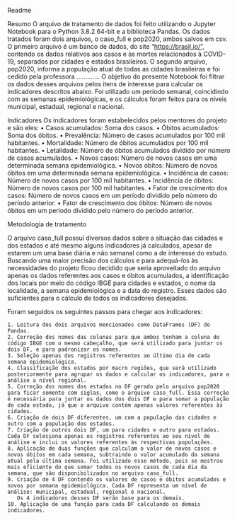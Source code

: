 Readme

Resumo
O arquivo de tratamento de dados foi feito utilizando o Jupyter Notebook para o Python 3.8.2 64-bit e a biblioteca Pandas. Os dados tratados foram dois arquivos, o caso_full e pop2020, ambos salvos em csv. O primeiro arquivo é um banco de dados, do site “https://brasil.io/”, contendo os dados relativos aos casos e às mortes relacionados à COVID-19, separados por cidades e estados brasileiros. O segundo arquivo, pop2020, informa a população atual de todas as cidades brasileiras e foi cedido pela professora …………. O objetivo do presente Notebook foi filtrar os dados desses arquivos pelos itens de interesse para calcular os indicadores descritos abaixo. Foi utilizado um período semanal, coincidindo com as semanas epidemiológicas, e os cálculos foram feitos para os níveis municipal, estadual, regional e nacional. 

Indicadores
Os indicadores foram estabelecidos pelos mentores do projeto e são eles:
    • Casos acumulados:
      Soma dos casos.
    • Óbitos acumulados:
      Soma dos óbitos.
    • Prevalência:
      Número de casos acumulados por 100 mil habitantes.
    • Mortalidade:
      Número de óbitos acumulados por 100 mil habitantes.
    • Letalidade:
      Número de óbitos acumulados dividido por número de casos acumulados.
    • Novos casos:
      Número de novos casos em uma determinada semana epidemiológica.
    • Novos óbitos:
      Número de novos óbitos em uma determinada semana epidemiológica.
    • Incidência de casos:
      Número de novos casos por 100 mil habitantes.
    • Incidência de óbitos:
      Número de novos casos por 100 mil habitantes.
    • Fator de crescimento dos casos:
      Número de novos casos em um período dividido pelo número do período anterior. 
    • Fator de crescimento dos óbitos:
      Número de novos óbitos em um período dividido pelo número do período anterior. 

Metodologia de tratamento

O arquivo caso_full possui diversos dados sobre a situação das cidades e dos estados e até mesmo alguns indicadores já calculados, apesar de estarem um uma base diária e não semanal como a de interesse do estudo. Buscando uma maior precisão dos cálculos e para adequá-los às necessidades do projeto ficou decidido que seria aproveitado do arquivo apenas os dados referentes aos casos e óbitos acumulados, a identificação dos locais por meio do código IBGE para cidades e estados, o nome da localidade, a semana epidemiológica e a data do registro. Esses dados são suficientes para o cálculo de todos os indicadores desejados.

Foram seguidos os seguintes passos para chegar aos indicadores:

    1. Leitura dos dois arquivos mencionados como DataFrames (DF) do Pandas.
    2. Correção dos nomes das colunas para que ambos tenham a coluna do código IBGE com o mesmo cabeçalho, que será utilizado para juntar os dois DF, e para padronizar os nomes.
    3. Seleção apenas dos registros referentes ao último dia de cada semana epidemiológica. 
    4. Classificação dos estados por macro regiões, que será utilizado posteriormente para agrupar os dados e calcular os indicadores, para a análise a nível regional. 
    5. Correção dos nomes dos estados no DF gerado pelo arquivo pop2020 para ficar somente com siglas, como o arquivo caso_full. Essa correção é necessária para juntar os dados dos dois DF e para somar a população de cada estado, já que o arquivo contém apenas valores referentes às cidades. 
    6. Criação de dois DF diferentes, um com a população das cidades e outro com a população dos estados.
    7. Criação de outros dois DF, um para cidades e outro para estados. Cada DF seleciona apenas os registros referentes ao seu nível de análise e inclui os valores referentes às respectivas populações. 
    8. Aplicação de duas funções que calculam o valor de novos casos e novos óbitos em cada semana, subtraindo o valor acumulado da semana atual pela última semana. Foi utilizado esse método, pois se mostrou mais eficiente do que somar todos os novos casos de cada dia da semana, que são disponibilizados no arquivo caso_full.
    9. Criação de 4 DF contendo os valores de casos e óbitos acumulados e novos por semana epidemiológica. Cada DF representa um nível de análise: municipal, estadual, regional e nacional.
       Os 4 indicadores desses DF serão base para os demais.  
    10. Aplicação de uma função para cada DF calculando os demais indicadores.
       
